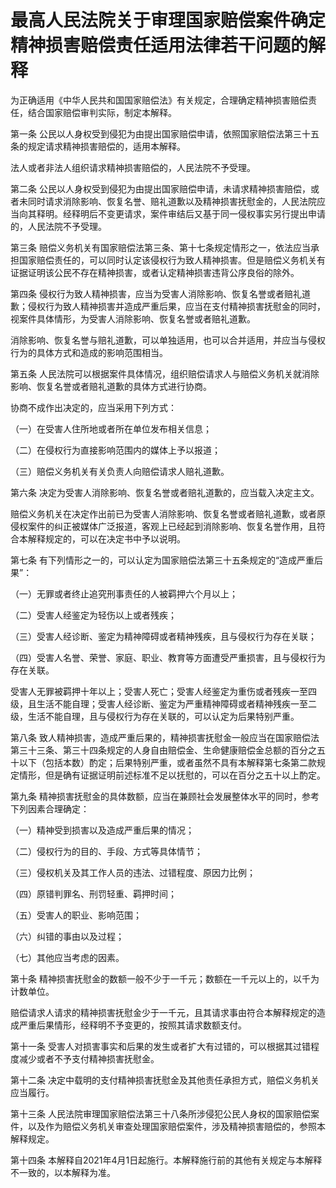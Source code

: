 # 最高人民法院关于审理国家赔偿案件确定精神损害赔偿责任适用法律若干问题的解释

<!-- INFO END -->

为正确适用《中华人民共和国国家赔偿法》有关规定，合理确定精神损害赔偿责任，结合国家赔偿审判实际，制定本解释。

第一条 公民以人身权受到侵犯为由提出国家赔偿申请，依照国家赔偿法第三十五条的规定请求精神损害赔偿的，适用本解释。

法人或者非法人组织请求精神损害赔偿的，人民法院不予受理。

第二条 公民以人身权受到侵犯为由提出国家赔偿申请，未请求精神损害赔偿，或者未同时请求消除影响、恢复名誉、赔礼道歉以及精神损害抚慰金的，人民法院应当向其释明。经释明后不变更请求，案件审结后又基于同一侵权事实另行提出申请的，人民法院不予受理。

第三条 赔偿义务机关有国家赔偿法第三条、第十七条规定情形之一，依法应当承担国家赔偿责任的，可以同时认定该侵权行为致人精神损害。但是赔偿义务机关有证据证明该公民不存在精神损害，或者认定精神损害违背公序良俗的除外。

第四条 侵权行为致人精神损害，应当为受害人消除影响、恢复名誉或者赔礼道歉；侵权行为致人精神损害并造成严重后果，应当在支付精神损害抚慰金的同时，视案件具体情形，为受害人消除影响、恢复名誉或者赔礼道歉。

消除影响、恢复名誉与赔礼道歉，可以单独适用，也可以合并适用，并应当与侵权行为的具体方式和造成的影响范围相当。

第五条 人民法院可以根据案件具体情况，组织赔偿请求人与赔偿义务机关就消除影响、恢复名誉或者赔礼道歉的具体方式进行协商。

协商不成作出决定的，应当采用下列方式：

（一）在受害人住所地或者所在单位发布相关信息；

（二）在侵权行为直接影响范围内的媒体上予以报道；

（三）赔偿义务机关有关负责人向赔偿请求人赔礼道歉。

第六条 决定为受害人消除影响、恢复名誉或者赔礼道歉的，应当载入决定主文。

赔偿义务机关在决定作出前已为受害人消除影响、恢复名誉或者赔礼道歉，或者原侵权案件的纠正被媒体广泛报道，客观上已经起到消除影响、恢复名誉作用，且符合本解释规定的，可以在决定书中予以说明。

第七条 有下列情形之一的，可以认定为国家赔偿法第三十五条规定的“造成严重后果”：

（一）无罪或者终止追究刑事责任的人被羁押六个月以上；

（二）受害人经鉴定为轻伤以上或者残疾；

（三）受害人经诊断、鉴定为精神障碍或者精神残疾，且与侵权行为存在关联；

（四）受害人名誉、荣誉、家庭、职业、教育等方面遭受严重损害，且与侵权行为存在关联。

受害人无罪被羁押十年以上；受害人死亡；受害人经鉴定为重伤或者残疾一至四级，且生活不能自理；受害人经诊断、鉴定为严重精神障碍或者精神残疾一至二级，生活不能自理，且与侵权行为存在关联的，可以认定为后果特别严重。

第八条 致人精神损害，造成严重后果的，精神损害抚慰金一般应当在国家赔偿法第三十三条、第三十四条规定的人身自由赔偿金、生命健康赔偿金总额的百分之五十以下（包括本数）酌定；后果特别严重，或者虽然不具有本解释第七条第二款规定情形，但是确有证据证明前述标准不足以抚慰的，可以在百分之五十以上酌定。

第九条 精神损害抚慰金的具体数额，应当在兼顾社会发展整体水平的同时，参考下列因素合理确定：

（一）精神受到损害以及造成严重后果的情况；

（二）侵权行为的目的、手段、方式等具体情节；

（三）侵权机关及其工作人员的违法、过错程度、原因力比例；

（四）原错判罪名、刑罚轻重、羁押时间；

（五）受害人的职业、影响范围；

（六）纠错的事由以及过程；

（七）其他应当考虑的因素。

第十条 精神损害抚慰金的数额一般不少于一千元；数额在一千元以上的，以千为计数单位。

赔偿请求人请求的精神损害抚慰金少于一千元，且其请求事由符合本解释规定的造成严重后果情形，经释明不予变更的，按照其请求数额支付。

第十一条 受害人对损害事实和后果的发生或者扩大有过错的，可以根据其过错程度减少或者不予支付精神损害抚慰金。

第十二条 决定中载明的支付精神损害抚慰金及其他责任承担方式，赔偿义务机关应当履行。

第十三条 人民法院审理国家赔偿法第三十八条所涉侵犯公民人身权的国家赔偿案件，以及作为赔偿义务机关审查处理国家赔偿案件，涉及精神损害赔偿的，参照本解释规定。

第十四条 本解释自2021年4月1日起施行。本解释施行前的其他有关规定与本解释不一致的，以本解释为准。